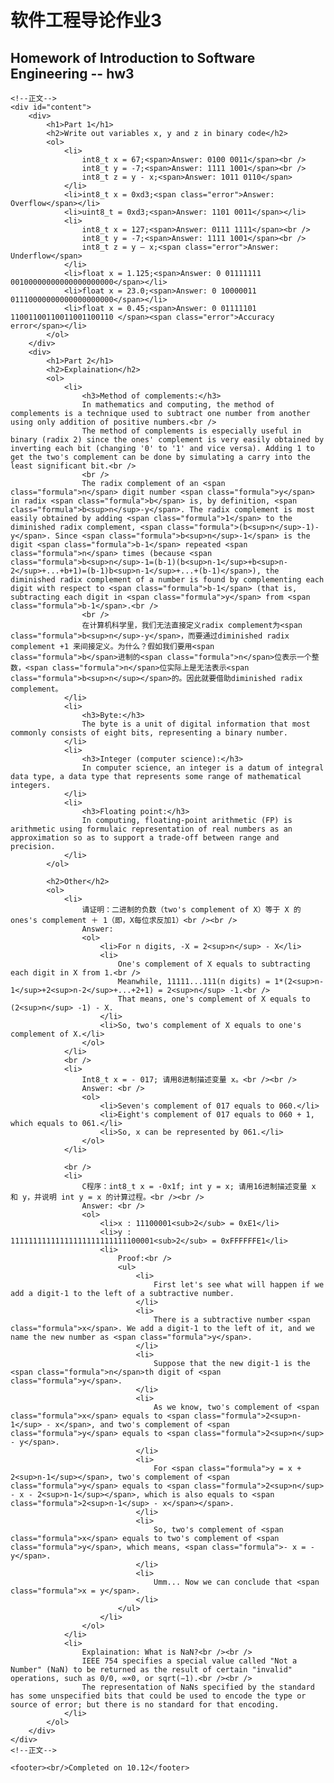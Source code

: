 <!DOCTYPE html>
<html lang="en">

<head>
	<meta charset="utf-8" />
	<title>作业3</title>
	<link type="text/css" href="hw.css" rel="stylesheet" media="screen" />
</head>

<body>
	<div id="banner"> <!--顶上的深色标语-->
		<h1>软件工程导论作业3</h1>
		<h2>Homework of Introduction to Software Engineering -- hw3</h2>
	</div>

	<!--正文-->
	<div id="content">
		<div>
			<h1>Part 1</h1>
			<h2>Write out variables x, y and z in binary code</h2>
			<ol>
				<li>
					int8_t x = 67;<span>Answer: 0100 0011</span><br />
					int8_t y = -7;<span>Answer: 1111 1001</span><br />
					int8_t z = y - x;<span>Answer: 1011 0110</span>
				</li>
				<li>int8_t x = 0xd3;<span class="error">Answer: Overflow</span></li>
				<li>uint8_t = 0xd3;<span>Answer: 1101 0011</span></li>
				<li>
					int8_t x = 127;<span>Answer: 0111 1111</span><br />
					int8_t y = -7;<span>Answer: 1111 1001</span><br />
					int8_t z = y – x;<span class="error">Answer: Underflow</span>
				</li>
				<li>float x = 1.125;<span>Answer: 0 01111111 00100000000000000000000</span></li>
				<li>float x = 23.0;<span>Answer: 0 10000011 01110000000000000000000</span></li>
				<li>float x = 0.45;<span>Answer: 0 01111101 11001100110011001100110 </span><span class="error">Accuracy error</span></li>
			</ol>
		</div>
		<div>
			<h1>Part 2</h1>
			<h2>Explaination</h2>
			<ol>
				<li>
					<h3>Method of complements:</h3>
					In mathematics and computing, the method of complements is a technique used to subtract one number from another using only addition of positive numbers.<br />
					The method of complements is especially useful in binary (radix 2) since the ones' complement is very easily obtained by inverting each bit (changing '0' to '1' and vice versa). Adding 1 to get the two's complement can be done by simulating a carry into the least significant bit.<br />
					<br />
					The radix complement of an <span class="formula">n</span> digit number <span class="formula">y</span> in radix <span class="formula">b</span> is, by definition, <span class="formula">b<sup>n</sup>-y</span>. The radix complement is most easily obtained by adding <span class="formula">1</span> to the diminished radix complement, <span class="formula">(b<sup>n</sup>-1)-y</span>. Since <span class="formula">b<sup>n</sup>-1</span> is the digit <span class="formula">b-1</span> repeated <span class="formula">n</span> times (because <span class="formula">b<sup>n</sup>-1=(b-1)(b<sup>n-1</sup>+b<sup>n-2</sup>+...+b+1)=(b-1)b<sup>n-1</sup>+...+(b-1)</span>), the diminished radix complement of a number is found by complementing each digit with respect to <span class="formula">b-1</span> (that is, subtracting each digit in <span class="formula">y</span> from <span class="formula">b-1</span>.<br />
					<br />
					在计算机科学里，我们无法直接定义radix complement为<span class="formula">b<sup>n</sup>-y</span>，而要通过diminished radix complement +1 来间接定义。为什么？假如我们要用<span class="formula">b</span>进制的<span class="formula">n</span>位表示一个整数，<span class="formula">n</span>位实际上是无法表示<span class="formula">b<sup>n</sup></span>的。因此就要借助diminished radix complement。
				</li>
				<li>
					<h3>Byte:</h3>
					The byte is a unit of digital information that most commonly consists of eight bits, representing a binary number.
				</li>
				<li>
					<h3>Integer (computer science):</h3>
					In computer science, an integer is a datum of integral data type, a data type that represents some range of mathematical integers.
				</li>
				<li>
					<h3>Floating point:</h3>
					In computing, floating-point arithmetic (FP) is arithmetic using formulaic representation of real numbers as an approximation so as to support a trade-off between range and precision.
				</li>
			</ol>

			<h2>Other</h2>
			<ol>
				<li>
					请证明：二进制的负数（two's complement of X）等于 X 的 ones's complement ＋ 1（即，X每位求反加1）<br /><br />
					Answer: 
					<ol>
						<li>For n digits, -X = 2<sup>n</sup> - X</li>
						<li>
							One's complement of X equals to subtracting each digit in X from 1.<br />
							Meanwhile, 11111...111(n digits) = 1*(2<sup>n-1</sup>+2<sup>n-2</sup>+...+2+1) = 2<sup>n</sup> -1.<br />
							That means, one's complement of X equals to (2<sup>n</sup> -1) - X.
						</li>
						<li>So, two's complement of X equals to one's complement of X.</li>
					</ol>
				</li>
				<br />
				<li>
					Int8_t x = - 017; 请用8进制描述变量 x。<br /><br />
					Answer: <br />
					<ol>
						<li>Seven's complement of 017 equals to 060.</li>
						<li>Eight's complement of 017 equals to 060 + 1, which equals to 061.</li>
						<li>So, x can be represented by 061.</li>
					</ol>
				</li>

				<br />
				<li>
					C程序：int8_t x = -0x1f; int y = x; 请用16进制描述变量 x 和 y，并说明 int y = x 的计算过程。<br /><br />
					Answer: <br />
					<ol>
						<li>x : 11100001<sub>2</sub> = 0xE1</li>
						<li>y : 11111111111111111111111111100001<sub>2</sub> = 0xFFFFFFE1</li>
						<li>
							Proof:<br />
							<ul>
								<li>
									First let's see what will happen if we add a digit-1 to the left of a subtractive number.
								</li>
								<li>
									There is a subtractive number <span class="formula">x</span>. We add a digit-1 to the left of it, and we name the new number as <span class="formula">y</span>.
								</li>
								<li>
									Suppose that the new digit-1 is the <span class="formula">n</span>th digit of <span class="formula">y</span>.
								</li>
								<li>
									As we know, two's complement of <span class="formula">x</span> equals to <span class="formula">2<sup>n-1</sup> - x</span>, and two's complement of <span class="formula">y</span> equals to <span class="formula">2<sup>n</sup> - y</span>.
								</li>
								<li>
									For <span class="formula">y = x + 2<sup>n-1</sup></span>, two's complement of <span class="formula">y</span> equals to <span class="formula">2<sup>n</sup> - x - 2<sup>n-1</sup></span>, which is also equals to <span class="formula">2<sup>n-1</sup> - x</span></span>.
								</li>
								<li>
									So, two's complement of <span class="formula">x</span> equals to two's complement of <span class="formula">y</span>, which means, <span class="formula">- x = - y</span>.
								</li>
								<li>
									Umm... Now we can conclude that <span class="formula">x = y</span>.
								</li>
							</ul>
						</li>
					</ol>
				</li>
				<li>
					Explaination: What is NaN?<br /><br />
					IEEE 754 specifies a special value called "Not a Number" (NaN) to be returned as the result of certain "invalid" operations, such as 0/0, ∞×0, or sqrt(−1).<br /><br />
					The representation of NaNs specified by the standard has some unspecified bits that could be used to encode the type or source of error; but there is no standard for that encoding.
				</li>
			</ol>
		</div>
	</div>
	<!--正文-->

	<footer><br/>Completed on 10.12</footer>
</body>
</html>
